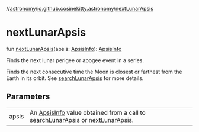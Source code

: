 //[astronomy](../../index.md)/[io.github.cosinekitty.astronomy](index.md)/[nextLunarApsis](next-lunar-apsis.md)

# nextLunarApsis

fun [nextLunarApsis](next-lunar-apsis.md)(apsis: [ApsisInfo](-apsis-info/index.md)): [ApsisInfo](-apsis-info/index.md)

Finds the next lunar perigee or apogee event in a series.

Finds the next consecutive time the Moon is closest or farthest from the Earth in its orbit. See [searchLunarApsis](search-lunar-apsis.md) for more details.

## Parameters

| | |
|---|---|
| apsis | An [ApsisInfo](-apsis-info/index.md) value obtained from a call to [searchLunarApsis](search-lunar-apsis.md) or [nextLunarApsis](next-lunar-apsis.md). |
